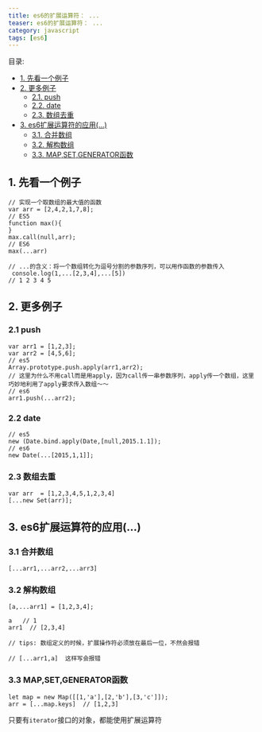 ```yaml
---
title: es6的扩展运算符： ...
teaser: es6的扩展运算符： ...
category: javascript
tags: [es6]
---
```



 目录:

<!-- TOC -->

- [1. 先看一个例子](#1-先看一个例子)
- [2. 更多例子](#2-更多例子)
    - [2.1. push](#21-push)
    - [2.2. date](#22-date)
    - [2.3. 数组去重](#23-数组去重)
- [3. es6扩展运算符的应用(...)](#3-es6扩展运算符的应用(...))
    - [3.1. 合并数组](#31-合并数组)
    - [3.2. 解构数组](#32-解构数组)
    - [3.3. MAP,SET,GENERATOR函数](#33-MAP,SET,GENERATOR函数)

<!-- /TOC -->
 

## 1. 先看一个例子


```
// 实现一个取数组的最大值的函数
var arr = [2,4,2,1,7,8];
// ES5
function max(){
}
max.call(null,arr);
// ES6
max(...arr)

// ...的含义：将一个数组转化为逗号分割的参数序列，可以用作函数的参数传入
 console.log(1,...[2,3,4],...[5])
// 1 2 3 4 5 

```

## 2. 更多例子

### 2.1  push

```
var arr1 = [1,2,3];
var arr2 = [4,5,6];
// es5
Array.prototype.push.apply(arr1,arr2);
// 这里为什么不用call而是用apply，因为call传一串参数序列，apply传一个数组，这里巧妙地利用了apply要求传入数组～～
// es6
arr1.push(...arr2);
```

### 2.2 date

```
// es5
new (Date.bind.apply(Date,[null,2015.1.1]);
// es6
new Date(...[2015,1,1]];

```
### 2.3 数组去重

```
var arr  = [1,2,3,4,5,1,2,3,4]
[...new Set(arr)];

```

 ## 3. es6扩展运算符的应用(...)

### 3.1 合并数组
```
[...arr1,...arr2,...arr3]
```
### 3.2 解构数组
```
[a,...arr1] = [1,2,3,4];

a   // 1
arr1  // [2,3,4]

// tips: 数组定义的时候，扩展操作符必须放在最后一位，不然会报错

// [...arr1,a]  这样写会报错
```
### 3.3 MAP,SET,GENERATOR函数
```
let map = new Map([[1,'a'],[2,'b'],[3,'c']]);
arr = [...map.keys]  // [1,2,3]
```

只要有`iterator`接口的对象，都能使用扩展运算符


